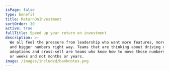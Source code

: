 ```yaml
---
isPage: false
type: benefit
title: ReturnOnInvestment
sortOrder: 30
active: true
fullTitle: Speed up your return on investment
description: >-
  We all feel the pressure from leadership who want more features, more buzz
  and bigger numbers right way. Teams that are thinking about driving revenue,
  adoptions and cross-sell are teams who know how to move those numbers in days
  or weeks and not months or years.
image: /images/included/banknotes.png
---
```

